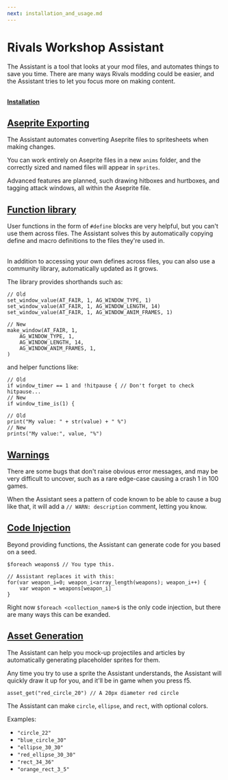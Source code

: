 ```yaml
---
next: installation_and_usage.md
---
```


# Rivals Workshop Assistant

The Assistant is a tool that looks at your mod files, and automates things to save you time. There
are many ways Rivals modding could be easier, and the Assistant tries to let you focus more on making content.

\
**[Installation](installation_and_usage.md)**

## [Aseprite Exporting](animation_handling.md)

The Assistant automates converting Aseprite files to spritesheets when making changes.

You can work entirely on Aseprite files in a new `anims` folder, and the correctly sized and named files will appear in `sprites`.

Advanced features are planned, such drawing hitboxes and hurtboxes, and tagging attack windows, all within the Aseprite
file.

## [Function library](function_library)

User functions in the form of `#define` blocks are very helpful, but you can't use them across files. The Assistant
solves this by automatically copying define and macro definitions to the files they're used in.

\
In addition to accessing your own defines across files, you can also use a community library, automatically updated as
it grows.

The library provides shorthands such as:

```gml
// Old
set_window_value(AT_FAIR, 1, AG_WINDOW_TYPE, 1)
set_window_value(AT_FAIR, 1, AG_WINDOW_LENGTH, 14)
set_window_value(AT_FAIR, 1, AG_WINDOW_ANIM_FRAMES, 1)

// New
make_window(AT_FAIR, 1,
    AG_WINDOW_TYPE, 1,
    AG_WINDOW_LENGTH, 14,
    AG_WINDOW_ANIM_FRAMES, 1,
)
```

and helper functions like:

```gml
// Old
if window_timer == 1 and !hitpause { // Don't forget to check hitpause...
// New
if window_time_is(1) {

// Old
print("My value: " + str(value) + " %")
// New
prints("My value:", value, "%")
```

## [Warnings](warnings)

There are some bugs that don't raise obvious error messages, and may be very difficult to uncover, such as a rare
edge-case causing a crash 1 in 100 games.

When the Assistant sees a pattern of code known to be able to cause a bug like that, it will add
a `// WARN: description` comment, letting you know.

## [Code Injection](code_injection.md)

Beyond providing functions, the Assistant can generate code for you based on a seed.

```gml
$foreach weapons$ // You type this.

// Assistant replaces it with this:
for(var weapon_i=0; weapon_i<array_length(weapons); weapon_i++) {
    var weapon = weapons[weapon_i]
}
```

Right now `$foreach <collection_name>$` is the only code injection, but there are many ways this can be exanded.

## [Asset Generation](asset_generation.md)

The Assistant can help you mock-up projectiles and articles by automatically generating placeholder sprites for them.

Any time you try to use a sprite the Assistant understands, the Assistant will quickly draw it up for you, and it'll be
in game when you press f5.

```gml
asset_get("red_circle_20") // A 20px diameter red circle
```

The Assistant can make `circle`, `ellipse`, and `rect`, with optional colors.

Examples:

- `"circle_22"`
- `"blue_circle_30"`
- `"ellipse_30_30"`
- `"red_ellipse_30_30"`
- `"rect_34_36"`
- `"orange_rect_3_5"`
